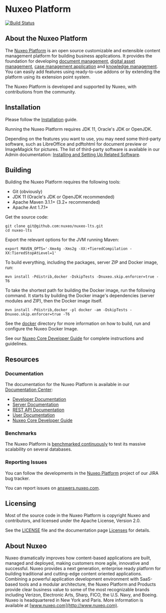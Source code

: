 
# Nuxeo Platform

[![Build Status](https://jenkins.platform.dev.nuxeo.com/buildStatus/icon?job=nuxeo/lts/nuxeo/2023)](https://jenkins.platform.dev.nuxeo.com/job/nuxeo/job/lts/job/nuxeo/job/2023/)

## About the Nuxeo Platform

The [Nuxeo Platform](http://www.nuxeo.com/products/content-management-platform/) is an open source customizable and extensible content management platform for building business applications. It provides the foundation for developing [document management](http://www.nuxeo.com/solutions/document-management/), [digital asset management](http://www.nuxeo.com/solutions/digital-asset-management/), [case management application](http://www.nuxeo.com/solutions/case-management/) and [knowledge management](http://www.nuxeo.com/solutions/advanced-knowledge-base/). You can easily add features using ready-to-use addons or by extending the platform using its extension point system.

The Nuxeo Platform is developed and supported by Nuxeo, with contributions from the community.

## Installation

Please follow the [Installation](https://doc.nuxeo.com/n/b1j) guide.

Running the Nuxeo Platform requires JDK 11, Oracle's JDK or OpenJDK.

Depending on the features you want to use, you may need some third-party software, such as LibreOffice and pdftohtml for document preview or ImageMagick for pictures. The list of third-party software is available in our Admin documentation: [Installing and Setting Up Related Software](https://doc.nuxeo.com/n/Yki).

## Building

Building the Nuxeo Platform requires the following tools:

- Git (obviously)
- JDK 11 (Oracle's JDK or OpenJDK recommended)
- Apache Maven 3.1.1+ (3.2+ recommended)
- Apache Ant 1.7.1+

Get the source code:

```shell
git clone git@github.com:nuxeo/nuxeo-lts.git
cd nuxeo-lts
```

Export the relevant options for the JVM running Maven:

```shell
export MAVEN_OPTS='-Xmx4g -Xms2g -XX:+TieredCompilation -XX:TieredStopAtLevel=1'
```

To build everything, including the packages, server ZIP and Docker image, run:

```shell
mvn install -Pdistrib,docker -DskipTests -Dnuxeo.skip.enforcer=true -T6
```

To take the shortest path for building the Docker image, run the following command. It starts by building the Docker image's dependencies (server modules and ZIP), then the Docker image itself.

```shell
mvn install -Pdistrib,docker -pl docker -am -DskipTests -Dnuxeo.skip.enforcer=true -T6
```

See the [docker](docker) directory for more information on how to build, run and configure the Nuxeo Docker Image.

See our [Nuxeo Core Developer Guide](https://doc.nuxeo.com/n/9ib) for complete instructions and guidelines.

## Resources

### Documentation

The documentation for the Nuxeo Platform is available in our [Documentation Center](http://doc.nuxeo.com):

- [Developer Documentation](https://doc.nuxeo.com/nxdoc/next/)
- [Server Documentation](https://doc.nuxeo.com/n/aac)
- [REST API Documentation](https://doc.nuxeo.com/rest-api/1/)
- [User Documentation](https://doc.nuxeo.com/n/pvr)
- [Nuxeo Core Developer Guide](https://doc.nuxeo.com/n/9ib)

### Benchmarks

The Nuxeo Platform is [benchmarked continuously](https://benchmarks.nuxeo.com/) to test its massive scalability on several databases.

### Reporting Issues

You can follow the developments in the [Nuxeo Platform](https://jira.nuxeo.com/browse/NXP/) project of our JIRA bug tracker.

You can report issues on [answers.nuxeo.com](http://answers.nuxeo.com).

## Licensing

Most of the source code in the Nuxeo Platform is copyright Nuxeo and
contributors, and licensed under the Apache License, Version 2.0.

See the [LICENSE](LICENSE) file and the documentation page [Licenses](https://doc.nuxeo.com/n/o_J) for details.

## About Nuxeo

Nuxeo dramatically improves how content-based applications are built, managed and deployed, making customers more agile, innovative and successful. Nuxeo provides a next generation, enterprise ready platform for building traditional and cutting-edge content oriented applications. Combining a powerful application development environment with SaaS-based tools and a modular architecture, the Nuxeo Platform and Products provide clear business value to some of the most recognizable brands including Verizon, Electronic Arts, Sharp, FICO, the U.S. Navy, and Boeing. Nuxeo is headquartered in New York and Paris. More information is available at [www.nuxeo.com](http://www.nuxeo.com).
